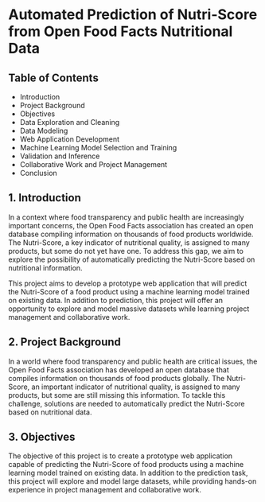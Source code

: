 # Automated Prediction of Nutri-Score from Open Food Facts Nutritional Data

## Table of Contents

- Introduction
- Project Background
- Objectives
- Data Exploration and Cleaning
- Data Modeling
- Web Application Development
- Machine Learning Model Selection and Training
- Validation and Inference
- Collaborative Work and Project Management
- Conclusion

## 1. Introduction

In a context where food transparency and public health are increasingly important concerns, the Open Food Facts association has created an open database compiling information on thousands of food products worldwide. The Nutri-Score, a key indicator of nutritional quality, is assigned to many products, but some do not yet have one. To address this gap, we aim to explore the possibility of automatically predicting the Nutri-Score based on nutritional information.

This project aims to develop a prototype web application that will predict the Nutri-Score of a food product using a machine learning model trained on existing data. In addition to prediction, this project will offer an opportunity to explore and model massive datasets while learning project management and collaborative work.

## 2. Project Background

In a world where food transparency and public health are critical issues, the Open Food Facts association has developed an open database that compiles information on thousands of food products globally. The Nutri-Score, an important indicator of nutritional quality, is assigned to many products, but some are still missing this information. To tackle this challenge, solutions are needed to automatically predict the Nutri-Score based on nutritional data.

## 3. Objectives

The objective of this project is to create a prototype web application capable of predicting the Nutri-Score of food products using a machine learning model trained on existing data. In addition to the prediction task, this project will explore and model large datasets, while providing hands-on experience in project management and collaborative work.

